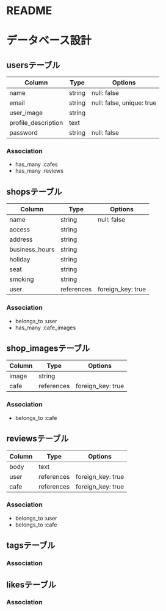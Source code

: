 # README

# データベース設計
## usersテーブル
|Column|Type|Options|
|------|----|-------|
|name|string|null: false|
|email|string|null: false, unique: true|
|user_image|string||
|profile_description|text||
|password|string|null: false|

### Association
- has_many :cafes
- has_many :reviews

## shopsテーブル
|Column|Type|Options|
|------|----|-------|
|name|string|null: false|
|access|string||
|address|string||
|business_hours|string||
|holiday|string||
|seat|string||
|smoking|string||
|user|references|foreign_key: true|

### Association
- belongs_to :user
- has_many :cafe_images

## shop_imagesテーブル
|Column|Type|Options|
|------|----|-------|
|image|string||
|cafe|references|foreign_key: true|

### Association
- belongs_to :cafe

## reviewsテーブル
|Column|Type|Options|
|------|----|-------|
|body|text||
|user|references|foreign_key: true|
|cafe|references|foreign_key: true|

### Association
- belongs_to :user
- belongs_to :cafe

## tagsテーブル

### Association

## likesテーブル

### Association